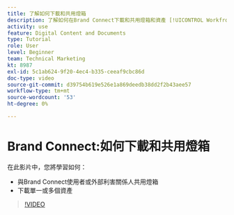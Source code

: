 ```yaml
---
title: 了解如何下載和共用燈箱
description: 了解如何在Brand Connect下載和共用燈箱和資產 [!UICONTROL Workfront DAM].
activity: use
feature: Digital Content and Documents
type: Tutorial
role: User
level: Beginner
team: Technical Marketing
kt: 8987
exl-id: 5c1ab624-9f20-4ec4-b335-ceeaf9cbc86d
doc-type: video
source-git-commit: d39754b619e526e1a869deedb38dd2f2b43aee57
workflow-type: tm+mt
source-wordcount: '53'
ht-degree: 0%

---
```


# Brand Connect:如何下載和共用燈箱

在此影片中，您將學習如何：

* 與Brand Connect使用者或外部利害關係人共用燈箱
* 下載單一或多個資產

>[!VIDEO](https://video.tv.adobe.com/v/335249/?quality=12)
